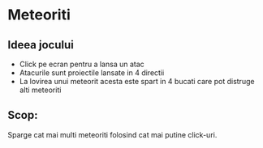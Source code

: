 # Meteoriti

## Ideea jocului

* Click pe ecran pentru a lansa un atac
* Atacurile sunt proiectile lansate in 4 directii
* La lovirea unui meteorit acesta este spart in 4 bucati care pot distruge alti meteoriti

## Scop:
Sparge cat mai multi meteoriti folosind cat mai putine click-uri.
